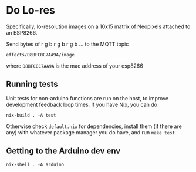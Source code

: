 # Do Lo-res

Specifically, lo-resolution images on a 10x15 matrix of Neopixels
attached to an ESP8266. 

Send bytes of r g b r g b r g b ... to the MQTT topic

    effects/D8BFC0C7AA9A/image

where `D8BFC0C7AA9A` is the mac address of your esp8266

## Running tests

Unit tests for non-arduino functions are run on the host, to improve
development feedback loop times.  If you have Nix, you can do

    nix-build . -A test

Otherwise check `default.nix` for dependencies, install them (if there
are any) with whatever package manager you do have, and run `make test`

## Getting to the Arduino dev env

    nix-shell . -A arduino
